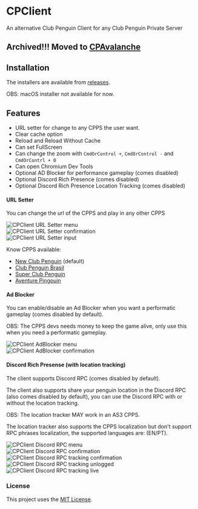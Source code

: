 # CPClient
An alternative Club Penguin Client for any Club Penguin Private Server

## Archived!!! Moved to [CPAvalanche](https://github.com/Club-Penguin-Avalanche/CPA-Client)

## Installation

The installers are available from [releases](https://github.com/renanrcp/CPClient/releases).

OBS: macOS installer not available for now.

## Features
- URL setter for change to any CPPS the user want.
- Clear cache option
- Reload and Reload Without Cache
- Can set FullScreen
- Can change the zoom with `CmdOrControl +`, `CmdOrControl -` and `CmdOrContrl + 0`
- Can open Chromium Dev Tools
- Optional AD Blocker for performance gameplay (comes disabled)
- Optional Discord Rich Presence (comes disabled)
- Optional Discord Rich Presence Location Tracking (comes disabled)

#### URL Setter
You can change the url of the CPPS and play in any other CPPS

![CPClient URL Setter menu](./readme/change_url_menu.png)
<br>
![CPClient URL Setter confirmation](./readme/change_url_confirmation.png)
<br>
![CPClient URL Setter input](./readme/change_url_input.png)

Know CPPS available:
- [New Club Penguin](https://newcp.net) (default)
- [Club Penguin Brasil](https://cpbrasil.pw/)
- [Super Club Penguin](https://supercpps.com)
- [Aventure Pingouin](https://aventurepingouin.com)

#### Ad Blocker
You can enable/disable an Ad Blocker when you want a performatic gameplay (comes disabled by default).

OBS: The CPPS devs needs money to keep the game alive, only use this when you need a performatic gameplay.

![CPClient AdBlocker menu](./readme/adblock_menu.png)
<br>
![CPClient AdBlocker confirmation](./readme/ad_block_confirmation.png)

#### Discord Rich Presense (with location tracking)
The client supports Discord RPC (comes disabled by default).

The client also supports share your penguin location in the Discord RPC (also comes disabled by default), you can use the Discord RPC with or without the location tracking.

OBS: The location tracker MAY work in an AS3 CPPS.

The location tracker also supports the CPPS localization but don't support RPC phrases localization, the supported languages are: (EN/PT).

![CPClient Discord RPC menu](./readme/discord_menu.png)
<br>
![CPClient Discord RPC confirmation](./readme/discord_confirmation.png)
<br>
![CPClient Discord RPC tracking confirmation](./readme/discord_tracking_confirmation.png)
<br>
![CPClient Discord RPC tracking unlogged](./readme/discord_tracking_unlogged.png)
<br>
![CPClient Discord RPC tracking live](./readme/discord_tracking_live.png)

### License
This project uses the [MIT License](https://github.com/renanrcp/CPClient/blob/main/LICENSE).
